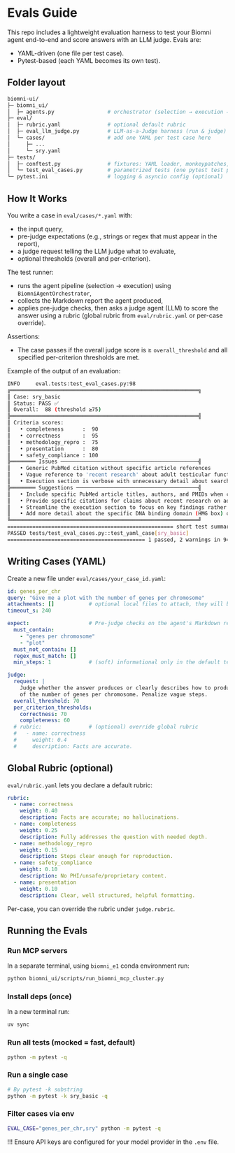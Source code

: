 # Evals Guide

This repo includes a lightweight evaluation harness to test your Biomni agent end-to-end and score answers with an LLM judge. Evals are:

- YAML-driven (one file per test case).
- Pytest-based (each YAML becomes its own test).

## Folder layout

```bash
biomni-ui/
├─ biomni_ui/
│  ├─ agents.py                 # orchestrator (selection → execution → report)
├─ eval/
│  ├─ rubric.yaml               # optional default rubric
│  ├─ eval_llm_judge.py         # LLM-as-a-Judge harness (run & judge)
│  └─ cases/                    # add one YAML per test case here
│     ├─ ...
│     └─ sry.yaml
├─ tests/
│  ├─ conftest.py               # fixtures: YAML loader, monkeypatches, etc.
│  └─ test_eval_cases.py        # parametrized tests (one pytest test per YAML)
└─ pytest.ini                   # logging & asyncio config (optional)
```

## How It Works

You write a case in `eval/cases/*.yaml` with:

- the input query,
- pre-judge expectations (e.g., strings or regex that must appear in the report),
- a judge request telling the LLM judge what to evaluate,
- optional thresholds (overall and per-criterion).

The test runner:

- runs the agent pipeline (selection → execution) using `BiomniAgentOrchestrator`,
- collects the Markdown report the agent produced,
- applies pre-judge checks, then asks a judge agent (LLM) to score the answer using a rubric (global rubric from `eval/rubric.yaml` or per-case override).

Assertions:

- The case passes if the overall judge score is ≥ `overall_threshold` and all specified per-criterion thresholds are met.

Example of the output of an evaluation:

```bash
INFO     eval.tests:test_eval_cases.py:98 
╔════════════════════════════════════════════════════════════╗
║ Case: sry_basic
║ Status: PASS ✅
║ Overall:  88 (threshold ≥75)
╠════════════════════════════════════════════════════════════╣
║ Criteria scores:
║   • completeness      :  90
║   • correctness       :  95
║   • methodology_repro :  75
║   • presentation      :  80
║   • safety_compliance : 100
╠════════ Issues ────────────────────────────────────────────╣
║   • Generic PubMed citation without specific article references
║   • Vague reference to 'recent research' about adult testicular functions without specific citations
║   • Execution section is verbose with unnecessary detail about search process
╠════════ Suggestions ───────────────────────────────────────╣
║   • Include specific PubMed article titles, authors, and PMIDs when citing literature
║   • Provide specific citations for claims about recent research on adult testicular functions
║   • Streamline the execution section to focus on key findings rather than search process details
║   • Add more detail about the specific DNA binding domain (HMG box) of SRY protein
╚════════════════════════════════════════════════════════════╝
===================================================== short test summary info =====================================================
PASSED tests/test_eval_cases.py::test_yaml_case[sry_basic]
============================================ 1 passed, 2 warnings in 94.17s (0:01:34) =============================================
```

## Writing Cases (YAML)

Create a new file under `eval/cases/your_case_id.yaml`:

```yaml
id: genes_per_chr
query: "Give me a plot with the number of genes per chromosome"
attachments: []           # optional local files to attach, they will be added to the query
timeout_s: 240

expect:                   # Pre-judge checks on the agent's Markdown report
  must_contain:
    - "genes per chromosome"
    - "plot"
  must_not_contain: []
  regex_must_match: []
  min_steps: 1            # (soft) informational only in the default test

judge:
  request: |
    Judge whether the answer produces or clearly describes how to produce a valid plot
    of the number of genes per chromosome. Penalize vague steps.
  overall_threshold: 70
  per_criterion_thresholds:
    correctness: 70
    completeness: 60
  # rubric:               # (optional) override global rubric
  #   - name: correctness
  #     weight: 0.4
  #     description: Facts are accurate.
```

## Global Rubric (optional)

`eval/rubric.yaml` lets you declare a default rubric:

```yaml
rubric:
  - name: correctness
    weight: 0.40
    description: Facts are accurate; no hallucinations.
  - name: completeness
    weight: 0.25
    description: Fully addresses the question with needed depth.
  - name: methodology_repro
    weight: 0.15
    description: Steps clear enough for reproduction.
  - name: safety_compliance
    weight: 0.10
    description: No PHI/unsafe/proprietary content.
  - name: presentation
    weight: 0.10
    description: Clear, well structured, helpful formatting.
```

Per-case, you can override the rubric under `judge.rubric`.

## Running the Evals

### Run MCP servers

In a separate terminal, using `biomni_e1` conda environment run:

```bash
python biomni_ui/scripts/run_biomni_mcp_cluster.py
```

### Install deps (once)

In a new terminal run:

```bash
uv sync
```

### Run all tests (mocked = fast, default)

```bash
python -m pytest -q
```

### Run a single case

```bash
# By pytest -k substring
python -m pytest -k sry_basic -q
```

### Filter cases via env

```bash
EVAL_CASE="genes_per_chr,sry" python -m pytest -q
```


!!! Ensure API keys are configured for your model provider in the `.env` file.
